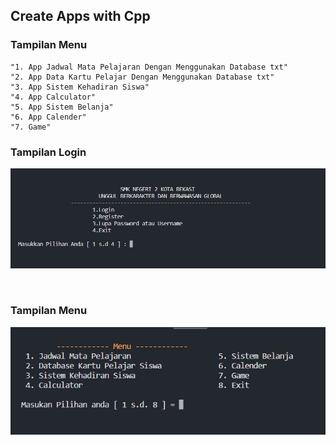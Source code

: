 ## Create Apps with Cpp

### Tampilan Menu

```
"1. App Jadwal Mata Pelajaran Dengan Menggunakan Database txt"
"2. App Data Kartu Pelajar Dengan Menggunakan Database txt"
"3. App Sistem Kehadiran Siswa"
"4. App Calculator"
"5. App Sistem Belanja"
"6. App Calender"
"7. Game"
```

### Tampilan Login

<p><img src="https://github.com/raaffiy/app_cpp/blob/main/gambar/gambar1.png?raw=true"/></p><br>

### Tampilan Menu

<p><img src="https://github.com/raaffiy/app_cpp/blob/main/gambar/gambar2.png?raw=true"/></p><br>
